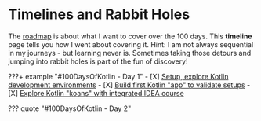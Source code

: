 
# Timelines and Rabbit Holes

The [roadmap](/100days/roadmap) is about what I want to cover over the 100 days. This **timeline** page tells you how I went about covering it. Hint: I am not always sequential in my journeys - but learning never is. Sometimes taking those detours and jumping into rabbit holes is part of the fun of discovery!

???+ example "#100DaysOfKotlin - Day 1"
    - [X] [Setup, explore Kotlin development environments](/posts/kotlin-001-setup)
    - [X] [Build first Kotlin "app" to validate setups](/posts/kotlin-002-firstapp.md)
    - [X] [Explore Kotlin "koans" with integrated IDEA course](/posts/kotlin-003-firstkoans.md)


??? quote "#100DaysOfKotlin - Day 2"